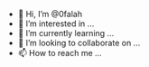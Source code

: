 - 👋 Hi, I’m @0falah
- 👀 I’m interested in ...
- 🌱 I’m currently learning ...
- 💞️ I’m looking to collaborate on ...
- 📫 How to reach me ...

<!---
0falah/0falah is a ✨ special ✨ repository because its `README.md` (this file) appears on your GitHub profile.
You can click the Preview link to take a look at your changes.
--->
